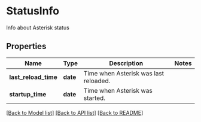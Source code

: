 # StatusInfo

Info about Asterisk status
## Properties
Name | Type | Description | Notes
------------ | ------------- | ------------- | -------------
**last_reload_time** | **date** | Time when Asterisk was last reloaded. | 
**startup_time** | **date** | Time when Asterisk was started. | 

[[Back to Model list]](../README.md#documentation-for-models) [[Back to API list]](../README.md#documentation-for-api-endpoints) [[Back to README]](../README.md)


